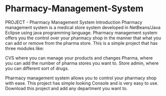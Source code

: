 # Pharmacy-Management-System
PROJECT - Pharmacy Management System Introduction
Pharmacy management system is a medical store system developed in NetBeans/Java Eclipse using java programming language. Pharmacy management system offers you the control over your pharmacy shop in the manner that what you can add or remove from the pharma store. This is a simple project that has three modules like:

CVS where you can manage your products and changes
Pharma, where you can add the number of pharma stores you want to.
Store admin, where you can different sort of drugs.

Pharmacy management system allows you to control your pharmacy shop with ease. This project has simple looking Console and is very easy to use. Download this project and add any department you want to.


